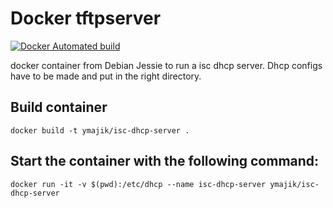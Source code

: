 # Docker tftpserver

[![Docker Automated build](https://img.shields.io/docker/automated/jrottenberg/ffmpeg.svg)](https://hub.docker.com/r/ymajik/docker-isc-dhcp/builds/)  

docker container from Debian Jessie to run a isc dhcp server. Dhcp configs have to be made and put in the right directory.

## Build container
```
docker build -t ymajik/isc-dhcp-server .
```

## Start the container with the following command:
```
docker run -it -v $(pwd):/etc/dhcp --name isc-dhcp-server ymajik/isc-dhcp-server
```
